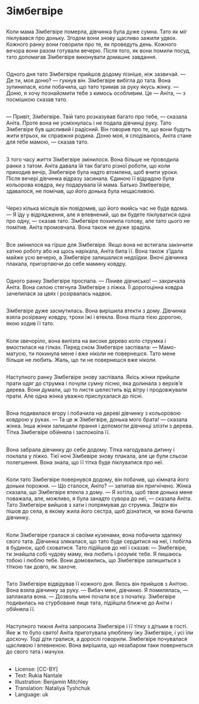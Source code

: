 # Зімбегвіре

##
Коли мама Зімбегвіре померла, дівчинка була дуже сумна. Тато як міг піклувався про доньку. Згодом вони знову щасливо зажили удвох. Кожного ранку вони говорили про те, як проведуть день. Кожного вечора вони разом готували вечерю. Після того, як вони помили посуд, тато допомагав Зімбегвіре виконувати домашнє завдання.

##
Одного дня тато Зімбегвіре прийшов додому пізніше, ніж  зазвичай.
— Де ти, моя доню? — гукнув він.
Зімбегвіре вибігла до тата. Вона зупинилася, коли побачила, що тато тримав за руку якусь жінку.
— Доню, я хочу познайомити тебе з кимось особливим. Це — Аніта, — з посмішкою сказав тато.

##
— Привіт, Зімбегвіре. Твій тато розказував багато про тебе, — сказала Аніта.
Проте вона не усміхнулась і не подала дівчинці руку. Тато Зімбегвіре був щасливий і радісний. Він говорив про те, що вони будуть жити втрьох, як справжня родина.
Доню моя, я сподіваюсь, Аніта стане для тебе мамою, — сказав тато.

##
З того часу життя Зімбегвіре змінилося. Вона більше не проводила ранки з татом. Аніта давала їй так багато різної роботи, що коли приходив вечір, Зімбегвіре була надто втомлена, щоб вчити уроки. Після вечері дівчинка відразу засинала. Єдиною її відрадою була кольорова ковдра, яку подарувала їй мама. Батько Зімбвегвіре, здавалося, не помічав, що його донька була нещасливою.

##
Через кілька місяців він повідомив, що його якийсь час не буде вдома.
— Я їду у відрядження, але я впевнений, що ви будете піклуватися одна про одну, — сказав тато.
Зімбегвіре похилила голову, але тато цього не помітив. Аніта промовчала. Вона також не дуже зраділа.

##
Все змінилося на гірше для Зімбегвіре. Якщо вона не встигала закінчити хатню роботу або на щось нарікала, Аніта била її. Вона також з’їдала майже усю вечерю, а Зімбегвіре залишалися недоїдки. Вночі дівчинка плакала, пригортаючи до себе мамину ковдру.

##
Одного ранку Зімбегвіре проспала.
— Ліниве дівчисько! — закричала Аніта.
Вона силою стягнула Зімбегвіре з ліжка. Її дорогоцінна ковдра зачепилася за цвях і розірвалась надвоє.

##
Зімбегвіре дуже засмутилась. Вона вирішила втекти з дому. Дівчинка взяла розірвану ковдру, трохи їжі і втекла. Вона пішла тією дорогою, якою ходив її тато.

##
Коли звечоріло, вона вилізла на високе дерево коло струмка і вмостилася на гілках. Перед сном Зімбегвіре заспівала:
— Мамо-матусю, ти покинула мене і вже ніколи не повернешся. Тато мене більше не любить. Жаль, що ти не повернешся вже ніколи.

##
Наступного ранку Зімбегвіре знову заспівала. Якісь жінки прийшли прати одяг до струмка і почули сумну пісню, яка долинала з верхів’я дерева. Вони думали, що то листя шелестить від вітру і продовжували прати. Але одна жінка уважно прислухалася до пісні.

##
Вона подивилася вгору і побачила на дереві дівчинку з кольоровою ковдрою у руках.
— Та це ж Зімбегвіре, донька мого брата! — сказала жінка. Інша жінки залишили прання і допомогли дівчинці злізти з дерева. Тітка Зімбегвіре обійняла і заспокоїла її.

##
Вона забрала дівчинку до себе додому. Тітка нагодувала дитину і поклала у ліжко. Тієї ночі Зімбевіре знову плакала, але це були сльози полегшення. Вона знала, що її тітка буде піклуватися про неї.

##
Коли тато Зімбегвіре повернувся додому, він побачив, що кімната його доньки порожня.
— Що сталося, Аніто? — запитав він пригнічено.
Жінка сказала, що Зімбегвіре втекла з дому.
— Я хотіла, щоб твоя донька мене поважала, але, можливо, я була занадто сувора до неї, — сказала Аніта.
Тато Зімбегвіре вийшов з хати і попрямував до струмка. Звідти він пішов до села, в якому жила його сестра, щоб дізнатися, чи вона бачила дівчинку.

##
Коли Зімбегвіре гралася зі своїми кузенами, вона побачила здалеку свого тата. Дівчинка злякалася, що тато буде сердитися на неї, і побігла в будинок, щоб сховатися. Тато підійшов до неї і сказав:
— Зімбегвіре, ти знайшла собі чудову маму, яка любить і розуміє тебе. Я пишаюсь тобою і люблю тебе.
Вони домовились, що Зімбегвіре залишиться з тіткою так довго, як захоче.

##
Тато Зімбегвіре відвідував її кожного дня. Якось він прийшов з Анітою. Вона взяла дівчинку за руку.
— Вибач мені, дівчинко. Я помилялась, — заплакала вона. — Дозволь мені почати все з початку.
Зімбегвіре подивилась на стурбоване лице тата, підійшла ближче до Аніти і обійняла її.

##
Наступного тижня Аніта запросила Зімбегвіре і її тітку з дітьми в гості. Яке ж то було свято! Аніта приготувала улюблену їжу Зімбегвіре, і усі їли досхочу. Тоді діти гралися, а дорослі говорили. Зімбегвіре почувалася щасливою і впевненою. Вона вирішила, що незабаром таки повернеться до свого тата і мачухи.

##
* License: [CC-BY]
* Text: Rukia Nantale
* Illustration: Benjamin Mitchley
* Translation: Nataliya Tyshchuk
* Language: uk
